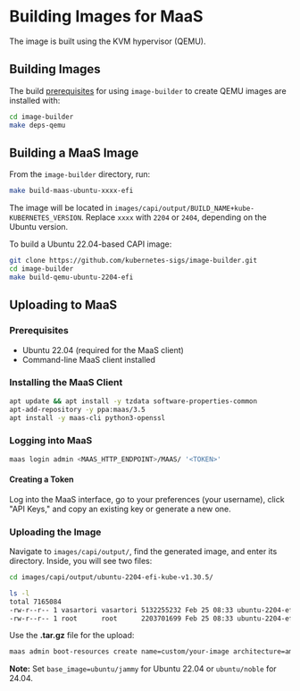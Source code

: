 # Building Images for MaaS

The image is built using the KVM hypervisor (QEMU).

## Building Images

The build [prerequisites](../capi.md#prerequisites) for using `image-builder` to create QEMU images are installed with:

```bash
cd image-builder
make deps-qemu
```

## Building a MaaS Image

From the `image-builder` directory, run:

```bash
make build-maas-ubuntu-xxxx-efi
```

The image will be located in `images/capi/output/BUILD_NAME+kube-KUBERNETES_VERSION`. Replace `xxxx` with `2204` or `2404`, depending on the Ubuntu version.

To build a Ubuntu 22.04-based CAPI image:

```bash
git clone https://github.com/kubernetes-sigs/image-builder.git
cd image-builder
make build-qemu-ubuntu-2204-efi
```

## Uploading to MaaS

### Prerequisites

- Ubuntu 22.04 (required for the MaaS client)
- Command-line MaaS client installed

### Installing the MaaS Client

```bash
apt update && apt install -y tzdata software-properties-common
apt-add-repository -y ppa:maas/3.5
apt install -y maas-cli python3-openssl
```

### Logging into MaaS

```bash
maas login admin <MAAS_HTTP_ENDPOINT>/MAAS/ '<TOKEN>'
```

#### Creating a Token

Log into the MaaS interface, go to your preferences (your username), click "API Keys," and copy an existing key or generate a new one.

### Uploading the Image

Navigate to `images/capi/output/`, find the generated image, and enter its directory. Inside, you will see two files:

```bash
cd images/capi/output/ubuntu-2204-efi-kube-v1.30.5/

ls -l
total 7165084
-rw-r--r-- 1 vasartori vasartori 5132255232 Feb 25 08:33 ubuntu-2204-efi-kube-v1.30.5
-rw-r--r-- 1 root      root      2203701699 Feb 25 08:33 ubuntu-2204-efi-kube-v1.30.5.tar.gz
```

Use the **.tar.gz** file for the upload:

```bash
maas admin boot-resources create name=custom/your-image architecture=amd64/generic title=your-image subarches=generic base_image=ubuntu/jammy content@=./ubuntu-2204-efi-kube-v1.30.5.tar.gz
```

**Note:** Set `base_image=ubuntu/jammy` for Ubuntu 22.04 or `ubuntu/noble` for 24.04.
